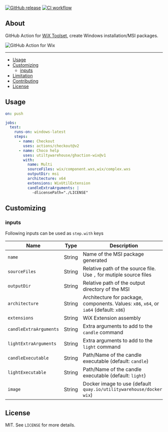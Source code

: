 [![GitHub release](https://img.shields.io/github/release/utiltywarehouse/ghaction-wix.svg?style=flat-square)](https://github.com/utiltywarehouse/ghaction-wix/releases/latest)
[![CI workflow](https://img.shields.io/github/workflow/status/utiltywarehouse/ghaction-wix/test?label=ci&logo=github&style=flat-square)](https://github.com/utiltywarehouse/ghaction-wix/actions?workflow=ci)

## About

GitHub Action for [WiX Toolset](https://wixtoolset.org/), create Windows installation/MSI packages.

![GitHub Action for Wix](.github/ghaction-wix.png)

---

- [Usage](#usage)
- [Customizing](#customizing)
  - [inputs](#inputs)
- [Limitation](#limitation)
- [Contributing](#contributing)
- [License](#license)

## Usage

```yaml
on: push

jobs:
  test:
    runs-on: windows-latest
    steps:
      - name: Checkout
        uses: actions/checkout@v2
      - name: Choco help
        uses: utiltywarehouse/ghaction-wix@v1
        with:
          name: Multi
          sourceFiles: wix/component.wxs,wix/complex.wxs
          outputDir: msi
          architecture: x64
          extensions: WixUtilExtension
          candleExtraArguments: |
            -dlicensePath="./LICENSE"
```

## Customizing

### inputs

Following inputs can be used as `step.with` keys

| Name                   | Type   | Description                                                                            |
| ---------------------- | ------ | -------------------------------------------------------------------------------------- |
| `name`                 | String | Name of the MSI package generated                                                      |
| `sourceFiles`          | String | Relative path of the source file. Use `,` for mutiple source files                     |
| `outputDir`            | String | Relative path of the output directory of the MSI                                       |
| `architecture`         | String | Architecture for package, components. Values: `x86`, `x64`, or `ia64` (default: `x86`) |
| `extensions`           | String | WiX Extension assembly                                                                 |
| `candleExtraArguments` | String | Extra arguments to add to the `candle` command                                         |
| `lightExtraArguments`  | String | Extra arguments to add to the `light` command                                          |
| `candleExecutable`     | String | Path/Name of the candle executable (default: `candle`)                                 |
| `lightExecutable`      | String | Path/Name of the candle executable (default: `light`)                                  |
| `image`                | String | Docker image to use (default `quay.io/utilitywarehouse/docker-wix`)                    |

## License

MIT. See `LICENSE` for more details.
